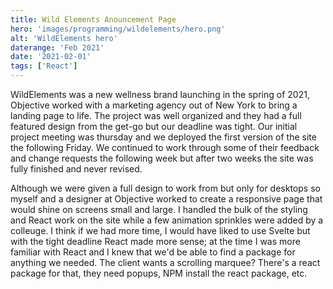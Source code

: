 ```yaml
---
title: Wild Elements Anouncement Page
hero: 'images/programming/wildelements/hero.png'
alt: 'WildElements hero'
daterange: 'Feb 2021'
date: '2021-02-01'
tags: ['React']
---
```


WildElements was a new wellness brand launching in the spring of 2021, Objective worked with a marketing agency out of New York to bring a landing page to life. The project was well organized and they had a full featured 
design from the get-go but our deadline was tight. Our initial project meeting was thursday and we deployed the first version of the site the following Friday. We continued to work through some of their feedback and change 
requests the following week but after two weeks the site was fully finished and never revised. 

Although we were given a full design to work from but only for desktops so myself and a designer at Objective worked to create a responsive page that would shine on screens small and large. I handled the bulk of the styling 
and React work on the site while a few animation sprinkles were added by a colleuge. I think if we had more time, I would have liked to use Svelte but with the tight deadline React made more sense; at the time I was more 
familiar with React and I knew that we'd be able to find a package for anything we needed. The client wants a scrolling marquee? There's a react package for that, they need popups, NPM install the react package, etc.


